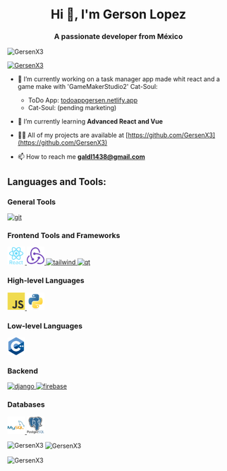 <h1 align="center">Hi 👋, I'm Gerson Lopez</h1>
<h3 align="center">A passionate developer from México</h3>

<p align="left"> <img src="https://komarev.com/ghpvc/?username=GersenX3&label=Profile%20views&color=0e75b6&style=flat" alt="GersenX3" /> </p>

<p align="left"> <a href="https://github.com/ryo-ma/github-profile-trophy"><img src="https://github-profile-trophy.vercel.app/?username=GersenX3" alt="GersenX3" /></a> </p>

- 🔭 I’m currently working on a task manager app made whit react and a game make with 'GameMakerStudio2' Cat-Soul:
    - ToDo App: [todoappgersen.netlify.app](todoappgersen.netlify.app)
    - Cat-Soul: (pending marketing)

- 🌱 I’m currently learning **Advanced React and Vue**

- 👨‍💻 All of my projects are available at [https://github.com/GersenX3](https://github.com/GersenX3)

- 📫 How to reach me **galdl1438@gmail.com**




<h2 align="left">Languages and Tools:</h2>

<p align="left">
<h3 align="left">General Tools</h4>
<a href="https://git-scm.com/" target="_blank" rel="noreferrer">
<img src="https://www.vectorlogo.zone/logos/git-scm/git-scm-icon.svg" alt="git" width="40" height="40" />
</a>

<h3 align="left">Frontend Tools and Frameworks</h4>

<a href="https://reactjs.org/" target="_blank" rel="noreferrer">
<img src="https://raw.githubusercontent.com/devicons/devicon/master/icons/react/react-original-wordmark.svg" alt="react" width="40" height="40" />
</a>
<a href="https://redux.js.org" target="_blank" rel="noreferrer">
<img src="https://raw.githubusercontent.com/devicons/devicon/master/icons/redux/redux-original.svg" alt="redux" width="40" height="40" />
</a>
<a href="https://tailwindcss.com/" target="_blank" rel="noreferrer">
<img src="https://www.vectorlogo.zone/logos/tailwindcss/tailwindcss-icon.svg" alt="tailwind" width="40" height="40"/>
</a>
<a href="https://www.qt.io/" target="_blank" rel="noreferrer">
<img src="https://upload.wikimedia.org/wikipedia/commons/0/0b/Qt_logo_2016.svg" alt="qt" width="40" height="40"/>
</a>

<h3 align="left">High-level Languages</h4>
<a href="https://developer.mozilla.org/en-US/docs/Web/JavaScript" target="_blank" rel="noreferrer">
<img src="https://raw.githubusercontent.com/devicons/devicon/master/icons/javascript/javascript-original.svg" alt="javascript" width="40" height="40"/>
</a>
<a href="https://www.python.org" target="_blank" rel="noreferrer">
<img src="https://raw.githubusercontent.com/devicons/devicon/master/icons/python/python-original.svg" alt="python" width="40" height="40"/>
</a>

<h3 align="left">Low-level Languages</h4>
<a href="https://www.w3schools.com/cpp/" target="_blank" rel="noreferrer">
<img src="https://raw.githubusercontent.com/devicons/devicon/master/icons/cplusplus/cplusplus-original.svg" alt="cplusplus" width="40" height="40"/>
</a>
<h3 align="left">Backend</h4>
<a href="https://www.djangoproject.com/" target="_blank" rel="noreferrer">
<img src="https://cdn.worldvectorlogo.com/logos/django.svg" alt="django" width="40" height="40"/>
</a>
<a href="https://firebase.google.com/" target="_blank" rel="noreferrer">
<img src="https://www.vectorlogo.zone/logos/firebase/firebase-icon.svg" alt="firebase" width="40" height="40"/>
</a>
<h3 align="left">Databases</h4>
<a href="https://www.mysql.com/" target="_blank" rel="noreferrer">
<img src="https://raw.githubusercontent.com/devicons/devicon/master/icons/mysql/mysql-original-wordmark.svg" alt="mysql" width="40" height="40"/>
</a>
<a href="https://www.postgresql.org" target="_blank" rel="noreferrer">
<img src="https://raw.githubusercontent.com/devicons/devicon/master/icons/postgresql/postgresql-original-wordmark.svg" alt="postgresql" width="40" height="40"/>
</a>

    
</p><img align="left" src="https://github-readme-stats.vercel.app/api/top-langs?username=GersenX3&show_icons=true&locale=en&layout=compact" alt="GersenX3" /></p>

<p>&nbsp;<img align="center" src="https://github-readme-stats.vercel.app/api?username=GersenX3&show_icons=true&locale=en" alt="GersenX3" /></p>

<p><img align="center" src="https://github-readme-streak-stats.herokuapp.com/?user=GersenX3&" alt="GersenX3" /></p>
